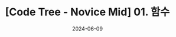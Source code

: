 ---
title:  "[Code Tree - Novice Mid] 01. 함수"
excerpt: "코드트리 문제 풀이"

categories:
  - Blog
tags:
  - [Blog, jekyll, Github, Git, CodeTree]

toc: true
toc_sticky: true
 
date: 2024-06-09
last_modified_at: 2024-06-09
---